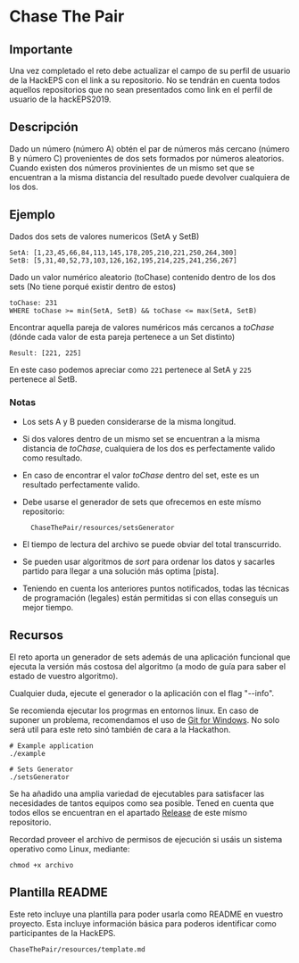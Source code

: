 # Chase The Pair

## Importante

Una vez completado el reto debe actualizar el campo de su perfil de usuario de la HackEPS con el link a su repositorio. No se tendrán en cuenta todos aquellos repositorios que no sean presentados como link en el perfil de usuario de la hackEPS2019.

## Descripción

Dado un número (número A) obtén el par de números más cercano (número B y número C) provenientes de dos sets formados por números aleatorios. Cuando existen dos números provinientes de un mismo set que se encuentran a la misma distancia del resultado puede devolver cualquiera de los dos. 

## Ejemplo
Dados dos sets de valores numericos (SetA y SetB)

    SetA: [1,23,45,66,84,113,145,178,205,210,221,250,264,300]
    SetB: [5,31,40,52,73,103,126,162,195,214,225,241,256,267]

Dado un valor numérico aleatorio (toChase) contenido dentro de los dos sets (No tiene porqué existir dentro de estos)

    toChase: 231
    WHERE toChase >= min(SetA, SetB) && toChase <= max(SetA, SetB)

Encontrar aquella pareja de valores numéricos más cercanos a _toChase_ (dónde cada valor de esta pareja pertenece a un Set distinto)

    Result: [221, 225]
    
En este caso podemos apreciar como ```221``` pertenece al SetA y ```225``` pertenece al SetB.

### Notas
- Los sets A y B pueden considerarse de la misma longitud.
- Si dos valores dentro de un mismo set se encuentran a la misma distancia de _toChase_, cualquiera de los dos es perfectamente valido como resultado.
- En caso de encontrar el valor _toChase_ dentro del set, este es un resultado perfectamente valido.
- Debe usarse el generador de sets que ofrecemos en este mísmo repositorio:
  
        ChaseThePair/resources/setsGenerator

- El tiempo de lectura del archivo se puede obviar del total transcurrido.
- Se pueden usar algoritmos de _sort_ para ordenar los datos y sacarles partido para llegar a una solución más optima [pista].
- Teniendo en cuenta los anteriores puntos notificados, todas las técnicas de programación (legales) están permitidas si con ellas conseguís un mejor tiempo.

## Recursos
El reto aporta un generador de sets además de una aplicación funcional que ejecuta la versión más costosa del algoritmo (a modo de guía para saber el estado de vuestro algoritmo). 

Cualquier duda, ejecute el generador o la aplicación con el flag "--info".

Se recomienda ejecutar los progrmas en entornos linux. En caso de suponer un problema, recomendamos el uso de [Git for Windows](https://gitforwindows.org/). No solo será util para este reto sinó también de cara a la Hackathon.

    # Example application
    ./example

    # Sets Generator
    ./setsGenerator

Se ha añadido una amplia variedad de ejecutables para satisfacer las necesidades de tantos equipos como sea posible. Tened en cuenta que todos ellos se encuentran en el apartado [Release](https://github.com/LleidaHack/HackEPSChallenges/releases) de este mísmo repositorio.

Recordad proveer el archivo de permisos de ejecución si usáis un sistema operativo como Linux, mediante:

``` $bash
chmod +x archivo
```

## Plantilla README
Este reto incluye una plantilla para poder usarla como README en vuestro proyecto. Esta incluye información básica para poderos identificar como participantes de la HackEPS.

    ChaseThePair/resources/template.md
